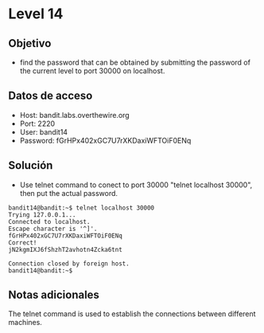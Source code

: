 # Level 14

## Objetivo
- find the password that can be obtained by submitting the password of the current level to port 30000 on localhost.

## Datos de acceso
- Host: bandit.labs.overthewire.org
- Port: 2220
- User: bandit14
- Password: fGrHPx402xGC7U7rXKDaxiWFTOiF0ENq

## Solución
- Use telnet command to conect to port 30000 "telnet localhost 30000", then put the actual password.

```
bandit14@bandit:~$ telnet localhost 30000
Trying 127.0.0.1...
Connected to localhost.
Escape character is '^]'.
fGrHPx402xGC7U7rXKDaxiWFTOiF0ENq
Correct!
jN2kgmIXJ6fShzhT2avhotn4Zcka6tnt

Connection closed by foreign host.
bandit14@bandit:~$
```

## Notas adicionales
The telnet command is used to establish the connections between different machines.